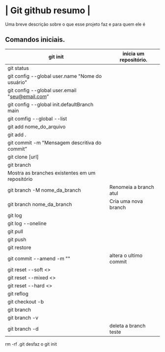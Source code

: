 # | Git github resumo |

Uma breve descrição sobre o que esse projeto faz e para quem ele é

##  Comandos iniciais.
| git init | inicia um repositório. |
| --- | --- |
| git status |  |
| git config --global user.name "Nome do usuário"
| git config --global user.email "seu@email.com” |  |
| git config --global init.defaultBranch main |  |
| git comfig --global --list |  |
| git add nome_do_arquivo
| git add . |  |
| git commit -m "Mensagem descritiva do commit” |  |
| git clone [url] |  |
| git branch 
| Mostra as branches existentes em um repositório |
| git branch -M nome_da_branch  | Renomeia a branch atul |
| git branch nome_da_branch  | Cria uma nova branch |
| git log |  |
| git log --oneline |  |
| git pull |  |
| git push |  |
| git restore |  |
| git commit --amend -m "" | altera o ultimo commit |
| git reset --soft <> |  |
| git reset --mixed <> |  |
| git reset --hard <> |  |
| git reflog |  |
| git checkout -b |  |
| git branch |  |
| git branch -v|  |
| git branch -d <teste>| deleta a branch teste  |


rm -rf .git desfaz o git init